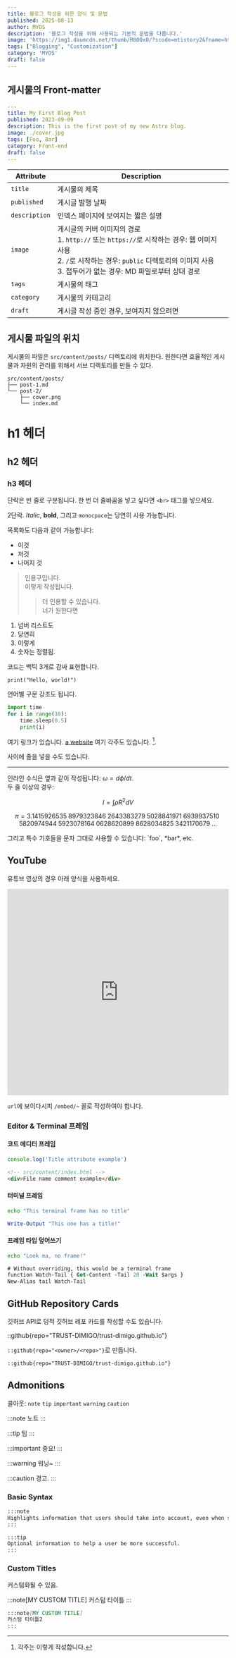 ```yaml
---
title: 블로그 작성을 위한 양식 및 문법
published: 2025-08-13
author: MYOS
description: '블로그 작성을 위해 사용되는 기본적 문법을 다룹니다.'
image: 'https://img1.daumcdn.net/thumb/R800x0/?scode=mtistory2&fname=https%3A%2F%2Ft1.daumcdn.net%2Fcfile%2Ftistory%2F26053538586482B414'
tags: ["Blogging", "Customization"]
category: 'MYOS'
draft: false
---
```


## 게시물의 Front-matter

```yaml
---
title: My First Blog Post
published: 2023-09-09
description: This is the first post of my new Astro blog.
image: ./cover.jpg
tags: [Foo, Bar]
category: Front-end
draft: false
---
```

| Attribute     | Description                                                                                                                                                                                                 |
|---------------|-------------------------------------------------------------------------------------------------------------------------------------------------------------------------------------------------------------|
| `title`       | 게시물의 제목                                                                                                                                                                                      |
| `published`   | 게시글 발행 날짜                                                                                                                                                                            |
| `description` | 인덱스 페이지에 보여지는 짧은 설명                                                                                                                                                   |
| `image`       | 게시글의 커버 이미지의 경로<br/>1. `http://` 또는 `https://`로 시작하는 경우: 웹 이미지 사용<br/>2. `/`로 시작하는 경우: `public` 디렉토리의 이미지 사용<br/>3. 접두어가 없는 경우: MD 파일로부터 상대 경로 |
| `tags`        | 게시물의 태그                                                                                                                                                                                       |
| `category`    | 게시물의 카테고리                                                                                                                                                                                   |
| `draft`        | 게시글 작성 중인 경우, 보여지지 않으려면                                                                                                                                                    |

## 게시물 파일의 위치



게시물의 파일은 `src/content/posts/` 디렉토리에 위치한다. 원한다면 효율적인 게시물과 자원의 관리를 위해서 서브 디렉토리를 만들 수 있다.

```
src/content/posts/
├── post-1.md
└── post-2/
    ├── cover.png
    └── index.md
```

# h1 헤더
## h2 헤더
### h3 헤더

단락은 빈 줄로 구분됩니다. 한 번 더 줄바꿈을 넣고 싶다면 `<br>` 태그를 넣으세요.

2단락. _Italic_, **bold**, 그리고 `monocpace`는 당연히 사용 가능합니다.

목록화도 다음과 같이 가능합니다:

- 이것
- 저것
- 나머지 것

> 인용구입니다.<br>
> 이렇게 작성됩니다.
> > 더 인용할 수 있습니다.<br>
> > 너가 원한다면

1. 넘버 리스트도
2. 당연히
3. 이렇게
5. 숫자는 정렬됨.

코드는 백틱 3개로 감싸 표현합니다.

```
print("Hello, world!")
```

언어별 구문 강조도 됩니다.

```py
import time
for i in range(10):
    time.sleep(0.5)
    print(i)
```

여기 링크가 있습니다. [a website](http://foo.bar) 여기 각주도 있습니다. [^1].

[^1]: 각주는 이렇게 작성합니다.

사이에 줄을 넣을 수도 있습니다.

---

인라인 수식은 옆과 같이 작성됩니다: $\omega = d\phi / dt$.<br>
두 줄 이상의 경우:

$$I = \int \rho R^{2} dV$$

$$
\begin{equation*}
\pi
=3.1415926535
 \;8979323846\;2643383279\;5028841971\;6939937510\;5820974944
 \;5923078164\;0628620899\;8628034825\;3421170679\;\ldots
\end{equation*}
$$

그리고 특수 기호들을 문자 그대로 사용할 수 있습니다: \`foo\`, \*bar\*, etc.

## YouTube

유튜브 영상의 경우 아래 양식을 사용하세요.

<iframe width="100%" height="468" src="https://www.youtube.com/embed/ICXB0Vs_lTQ" title="YouTube video player" frameborder="0" allow="accelerometer; autoplay; clipboard-write; encrypted-media; gyroscope; picture-in-picture; web-share" allowfullscreen></iframe>

`url`에 보이다시피 `/embed/~` 꼴로 작성하여야 합니다.

### Editor & Terminal 프레임

#### 코드 에디터 프레임

```js title="my-test-file.js"
console.log('Title attribute example')
```

```html
<!-- src/content/index.html -->
<div>File name comment example</div>
```

#### 터미널 프레임

```bash
echo "This terminal frame has no title"
```

```powershell title="PowerShell terminal example"
Write-Output "This one has a title!"
```

#### 프레임 타입 덮어쓰기

```sh frame="none"
echo "Look ma, no frame!"
```

```ps frame="code" title="PowerShell Profile.ps1"
# Without overriding, this would be a terminal frame
function Watch-Tail { Get-Content -Tail 20 -Wait $args }
New-Alias tail Watch-Tail
```

## GitHub Repository Cards
깃허브 API로 덩적 깃허브 레포 카드를 작성할 수도 있습니다.

::github{repo="TRUST-DIMIGO/trust-dimigo.github.io"}

`::github{repo="<owner>/<repo>"}`로 만듭니다.

```markdown
::github{repo="TRUST-DIMIGO/trust-dimigo.github.io"}
```

## Admonitions

콜아웃: `note` `tip` `important` `warning` `caution`

:::note
노트
:::

:::tip
팁
:::

:::important
중요!
:::

:::warning
워닝~
:::

:::caution
경고.
:::

### Basic Syntax

```markdown
:::note
Highlights information that users should take into account, even when skimming.
:::

:::tip
Optional information to help a user be more successful.
:::
```

### Custom Titles

커스텀화될 수 있음.

:::note[MY CUSTOM TITLE]
커스텀 타이틀
:::

```markdown
:::note[MY CUSTOM TITLE]
커스텀 타이틀2
:::
```